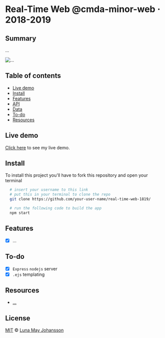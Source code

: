 # Real-Time Web @cmda-minor-web · 2018-2019

## Summary

...

![...](/img/...png)

## Table of contents

- [Live demo](#Live-demo)
- [Install](#Install)
- [Features](#Features)
- [API](#API)
- [Data](#Data)
- [To-do](#To-do)
- [Resources](#Resources)

## Live demo

[Click here](...) to see my live demo.

## Install

To install this project you'll have to fork this repository and open your terminal

```bash
  # insert your username to this link
  # put this in your terminal to clone the repo
  git clone https://github.com/your-user-name/real-time-web-1819/

  # run the following code to build the app
  npm start
```

## Features

- [x] ...

## To-do

- [x] `Express` `nodejs` server
- [x] `.ejs` templating

## Resources

- [...](...)

## License

[MIT](LICENSE) © [Luna May Johansson](https://github.com/maybuzz)
